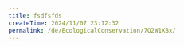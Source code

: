 ```yaml
---
title: fsdfsfds
createTime: 2024/11/07 23:12:32
permalink: /de/EcologicalConservation/7Q2W1XBx/
---
```

